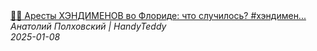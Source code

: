 <!--2025-01-08 11:40:29-->
<div class="yb">
  <a class="nodecor" href="/posts.html?rabota/aresty_hendimenov_vo_floride_chto_sluchilos_hendimen_handyman_rabotavssha_uraganflorida">
    <img class="preview" data-videoid="uz0j1bF_lnw" src="https://i2.ytimg.com/vi/uz0j1bF_lnw/hqdefault.jpg" align="middle" alt="">
  </a>
  <div class="inlbl text">
    <a class="nodecor" href="/posts.html?rabota/aresty_hendimenov_vo_floride_chto_sluchilos_hendimen_handyman_rabotavssha_uraganflorida">🚨🚓 Аресты ХЭНДИМЕНОВ во Флориде: что случилось? #хэндимен...</a><br>
    <i class="smaller2">Анатолий Полховский | HandyTeddy </i><br>
    <i class="smaller3">2025-01-08</i>
  </div>
</div>
